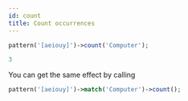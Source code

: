 ```yaml
---
id: count
title: Count occurrences
---
```


```php
pattern('[aeiouy]')->count('Computer');
```
```php
3
```

You can get the same effect by calling
```php
pattern('[aeiouy]')->match('Computer')->count();
```
